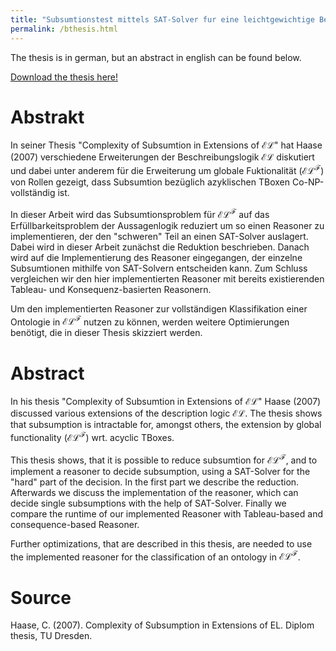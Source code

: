 ```yaml
---
title: "Subsumtionstest mittels SAT-Solver fur eine leichtgewichtige Beschreibungslogik mit Funktionalität"
permalink: /bthesis.html
---
```


The thesis is in german, but an abstract in english can be found below.

[Download the thesis here!](https://github.com/sasjonge/sasjonge.github.io/raw/master/files/ba_report.pdf)

Abstrakt
======

In seiner Thesis "Complexity of Subsumtion in Extensions of $\mathcal{E}\mathcal{L}$" hat Haase (2007) verschiedene Erweiterungen der Beschreibungslogik $\mathcal{E}\mathcal{L}$ diskutiert und dabei unter anderem für die Erweiterung um globale Fuktionalität ($\mathcal{E}\mathcal{L}^\mathcal{F}$) von Rollen gezeigt, dass Subsumtion bezüglich azyklischen TBoxen Co-NP-vollständig ist.

In dieser Arbeit wird das Subsumtionsproblem für $\mathcal{E}\mathcal{L}^\mathcal{F}$ auf das Erfüllbarkeitsproblem der Aussagenlogik reduziert um so einen Reasoner zu implementieren, der den "schweren" Teil an einen SAT-Solver auslagert. Dabei wird in dieser Arbeit zunächst die Reduktion beschrieben. Danach wird auf die Implementierung des Reasoner eingegangen, der einzelne Subsumtionen mithilfe von SAT-Solvern entscheiden kann. Zum Schluss vergleichen wir den hier implementierten Reasoner mit bereits existierenden Tableau- und Konsequenz-basierten Reasonern.

Um den implementierten Reasoner zur vollständigen Klassifikation einer Ontologie in $\mathcal{E}\mathcal{L}^\mathcal{F}$ nutzen zu können, werden weitere Optimierungen benötigt, die in dieser Thesis skizziert werden.

Abstract
======

In his thesis "Complexity of Subsumtion in Extensions of $\mathcal{E}\mathcal{L}$" Haase (2007) discussed various extensions of the description logic $\mathcal{E}\mathcal{L}$. The thesis shows that subsumption is intractable for, amongst others, the extension by global functionality ($\mathcal{E}\mathcal{L}^\mathcal{F}$) wrt. acyclic TBoxes.

This thesis shows, that it is possible to reduce subsumtion for $\mathcal{E}\mathcal{L}^\mathcal{F}$, and to implement a reasoner to decide subsumption, using a SAT-Solver for the "hard" part of the decision. In the first part we describe the reduction. Afterwards we discuss the implementation of the reasoner, which can decide single subsumptions with the help of SAT-Solver. Finally we compare the runtime of our implemented Reasoner with Tableau-based and consequence-based Reasoner.

Further optimizations, that are described in this thesis, are needed to use the implemented reasoner for the classification of an ontology in $\mathcal{E}\mathcal{L}^\mathcal{F}$.

Source
=======

Haase, C. (2007). Complexity of Subsumption in Extensions of EL. Diplom thesis, TU Dresden.